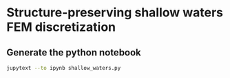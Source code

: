 # Structure-preserving shallow waters FEM discretization


## Generate the python notebook
```bash
jupytext --to ipynb shallow_waters.py
```
